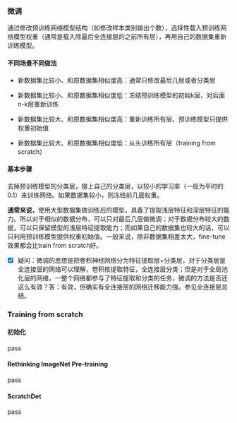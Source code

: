 ### 微调
通过修改预训练网络模型结构（如修改样本类别输出个数），选择性载入预训练网络模型权重（通常是载入除最后全连接层的之前所有层），再用自己的数据集重新训练模型。

#### 不同场景不同做法

- 新数据集比较小、和原数据集相似度高：通常只修改最后几层或者分类层

- 新数据集比较小、和原数据集相似度低：冻结预训练模型的初始k层，对后面n-k层重新训练

- 新数据集比较大、和原数据集相似度高：重新训练所有层，预训练模型只提供权重初始值

- 新数据集比较大、和原数据集相似度低：从头训练所有层（training from scratch）

#### 基本步骤

去掉预训练模型的分类层，接上自己的分类层，以较小的学习率（一般为平时的0.1）来训练网络。如果数据集较小，则冻结前几层权重。

**通常来说**，使用大型数据集做训练后的模型，具备了提取浅层特征和深层特征的能力。所以对于相似的数据分布，可以只对最后几层做微调；对于数据分布较大的数据，可以只保留模型的浅层特征提取能力；而如果自己的数据集也较大的话，可以只利用预训练模型提供权重初始值。一般来说，除非数据集相差太大，fine-tune效果都会比train from scratch好。

- [x] 疑问：微调的思想是把卷积神经网络分为特征提取层+分类层，对于分类层是全连接层的网络可以理解，卷积核提取特征，全连接层分类；但是对于全局池化层的网络，一整个网络都参与了特征提取和分类的任务，微调的方法是否还这么有效？答：有效，但确实有全连接层的网络迁移能力强。参见全连接层总结。



### Training from scratch

#### 初始化

pass

#### Rethinking ImageNet Pre-training

pass

#### ScratchDet

pass